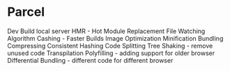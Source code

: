 # Parcel
Dev Build
local server
HMR - Hot Module Replacement
File Watching Algorithm
Cashing - Faster Builds
Image Optimization
Minification
Bundling
Compressing 
Consistent Hashing
Code Splitting
Tree Shaking - remove unused code
Transpilation
Polyfilling - adding support for older browser
Differential Bundling - different code for different browser




















